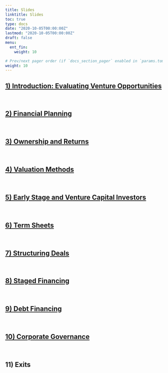 ```yaml
---
title: Slides
linktitle: Slides
toc: true
type: docs
date: "2020-10-05T00:00:00Z"
lastmod: "2020-10-05T00:00:00Z"
draft: false
menu:
  ent_fin:
    weight: 10

# Prev/next pager order (if `docs_section_pager` enabled in `params.toml`)
weight: 10
--- 
```




## [1) Introduction: Evaluating Venture Opportunities](https://www.dropbox.com/s/z0lwsyl6qzmobpg/Ent_Fin_WS21_Intro.pdf?dl=0)


<br/>

## [2) Financial Planning](https://www.dropbox.com/s/iaxj81tic3s2636/Ent_Fin_WS21_FinPlan.pdf?dl=0)


<br/>

## [3) Ownership and Returns](https://www.dropbox.com/s/z9ypbazz3oqcglw/Ent_Fin_WS21_Ownership%26Returns.pdf?dl=0)


<br/>

## [4) Valuation Methods](https://www.dropbox.com/s/d60hdpfv0wrkctl/Ent_Fin_WS21_ValuationMethods.pdf?dl=0)


<br/>


## [5) Early Stage and Venture Capital Investors](https://www.dropbox.com/s/xf64eddmrjz5yft/Ent_Fin_WS21_Early_Stage_Investors.pdf?dl=0)


<br/>

## [6) Term Sheets](https://www.dropbox.com/s/zdipu9py62tfkgy/Ent_Fin_WS21_TermSheets.pdf?dl=0)



<br/>

## [7) Structuring Deals](https://www.dropbox.com/s/quvd5rip8lum1b3/Ent_Fin_WS21_7_StructuringDeals.pdf?dl=0)


<br/>

## [8) Staged Financing](https://www.dropbox.com/s/99p5cfualz6rila/Ent_Fin_WS21_StagedFinancing.pdf?dl=0)



<br/>

## [9) Debt Financing](https://www.dropbox.com/s/veoi5wfh2dhwr0c/Ent_Fin_WS21_Dept_Financing.pdf?dl=0)



<br/>

## [10) Corporate Governance](https://www.dropbox.com/s/4fxdgqipe96bsf1/Ent_Fin_WS21_Corp_Governance.pdf?dl=0)

<br/>

## 11) Exits



<br/>
